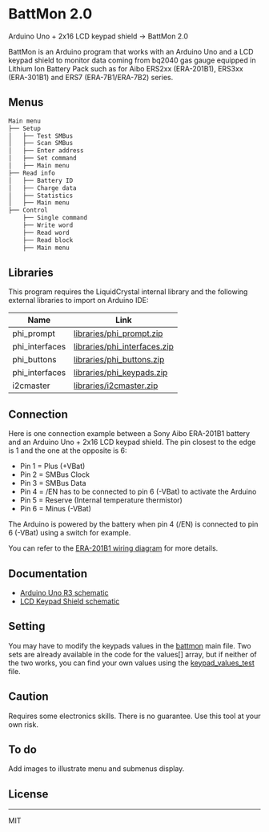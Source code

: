# BattMon 2.0

Arduino Uno + 2x16 LCD keypad shield -> BattMon 2.0

BattMon is an Arduino program that works with an Arduino Uno and a LCD keypad shield to monitor data coming from bq2040 gas gauge equipped in Lithium Ion Battery Pack such as for Aibo ERS2xx (ERA-201B1), ERS3xx (ERA-301B1) and ERS7 (ERA-7B1/ERA-7B2) series.

## Menus

```sh
Main menu
├── Setup
│   ├── Test SMBus
│   ├── Scan SMBus
│   ├── Enter address
│   ├── Set command
│   ├── Main menu
├── Read info
│   ├── Battery ID
│   ├── Charge data
│   ├── Statistics
│   ├── Main menu
├── Control
    ├── Single command
    ├── Write word
    ├── Read word
    ├── Read block
    ├── Main menu
```

## Libraries

This program requires the LiquidCrystal internal library and the following external libraries to import on Arduino IDE:

| Name | Link |
| ------ | ------ |
| phi_prompt | [libraries/phi_prompt.zip][phi_prompt] |
| phi_interfaces | [libraries/phi_interfaces.zip][phi_interfaces] |
| phi_buttons | [libraries/phi_buttons.zip][phi_buttons] |
| phi_interfaces | [libraries/phi_keypads.zip][phi_keypads] |
| i2cmaster | [libraries/i2cmaster.zip][i2cmaster] |

## Connection

Here is one connection example between a Sony Aibo ERA-201B1 battery and an Arduino Uno + 2x16 LCD keypad shield. The pin closest to the edge is 1 and the one at the opposite is 6:

* Pin 1 = Plus (+VBat)
* Pin 2 = SMBus Clock
* Pin 3 = SMBus Data
* Pin 4 = /EN has to be connected to pin 6 (-VBat) to activate the Arduino
* Pin 5 = Reserve (Internal temperature thermistor)
* Pin 6 = Minus (-VBat)

The Arduino is powered by the battery when pin 4 (/EN) is connected to pin 6 (-VBat) using a switch for example.

You can refer to the [ERA-201B1 wiring diagram][ERA-201B1_wiring_diagram] for more details.

## Documentation

* [Arduino Uno R3 schematic](https://content.arduino.cc/assets/UNO-TH_Rev3e_sch.pdf)
* [LCD Keypad Shield schematic](https://www.dfrobot.com/image/data/DFR0009/LCDKeypad%20Shield%20V1.0%20SCH.pdf)

## Setting

You may have to modify the keypads values in the [battmon][battmon] main file. Two sets are already available in the code for the values[] array, but if neither of the two works, you can find your own values using the [keypad_values_test][keypad_values_test] file.

## Caution

Requires some electronics skills. There is no guarantee. Use this tool at your own risk.

## To do

Add images to illustrate menu and submenus display.

## License
----

MIT

[i2cmaster]: <https://github.com/lpollier/battmon/blob/master/libraries/i2cmaster.zip>
[phi_buttons]: <https://github.com/lpollier/battmon/blob/master/libraries/phi_buttons.zip>
[phi_interfaces]: <https://github.com/lpollier/battmon/blob/master/libraries/phi_interfaces.zip>
[phi_keypads]: <https://github.com/lpollier/battmon/blob/master/libraries/phi_keypads.zip>
[phi_prompt]: <https://github.com/lpollier/battmon/blob/master/libraries/phi_prompt.zip>

[ERA-201B1_wiring_diagram]: <https://github.com/lpollier/battmon/blob/master/connection/ERA-201B1_wiring_diagram.png>

[battmon]: <https://github.com/lpollier/battmon/blob/master/battmon.ino>
[keypad_values_test]: <https://github.com/lpollier/battmon/blob/master/test/keypad_values_test.ino>
